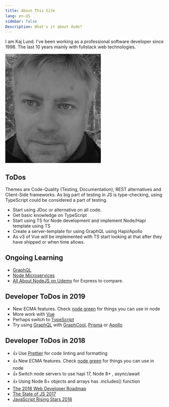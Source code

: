 ```yaml
---
title: About This Site
lang: en-US
sidebar: false
Description: What's it about dude?
---
```


I am Kaj Lund. I've been working as a professional software developer since 1998. The last 10 years mainly with fullstack web technologies.

![LuKa](./luka.png)

## ToDos

Themes are Code-Quality (Testing, Documentation), REST alternatives and Client-Side frameworks. As big part of testing in JS is type-checking, using TypeScript could be considered a part of testing.

* Start using JDoc or alternative on all code.
* Get basic knowledge on TypeScript
* Start using TS for Node development and implement Node/Hapi template using TS
* Create a server-template for using GraphQL using Hapi/Apollo
* As v3 of Vue will be implemented with TS start looking at that after they have shipped or when time allows.

## Ongoing Learning

* [GraphQL](./misc/graphql.md)
* [Node Microservices](./misc/microservices.md)
* [All About NodeJS on Udemy](https://www.udemy.com/all-about-nodejs/) for Express to compare.


## Developer ToDos in 2019

* New ECMA features. Check [node green](https://node.green/) for things you can use in node
* More work with [Vue](https://vuejs.org/)
* Perhaps switch to [TypeScript](https://www.typescriptlang.org/)
* Try using [GraphQL](https://graphql.org/) with [GraphCool](https://www.graph.cool/), [Prisma](https://www.prisma.io/) or [Apollo](https://www.apollographql.com/)

## Developer ToDos in 2018

* :+1: Use [Prettier](https://github.com/prettier/prettier) for code linting and formatting
* :+1: New ECMA features. Check [node green](https://node.green/) for things you can use in node
* :+1: Switch node servers to use hapi 17, Node 8+ , async/await
* :+1: Using Node 8+ objects and arrays has .includes() function
* [The 2018 Web Developer Roadmap](https://codeburst.io/the-2018-web-developer-roadmap-826b1b806e8d)
* [The State of JS 2017](https://2017.stateofjs.com/2017/front-end/results/)
* [JavaScript Rising Stars 2018](https://risingstars.js.org/2018/en/)

